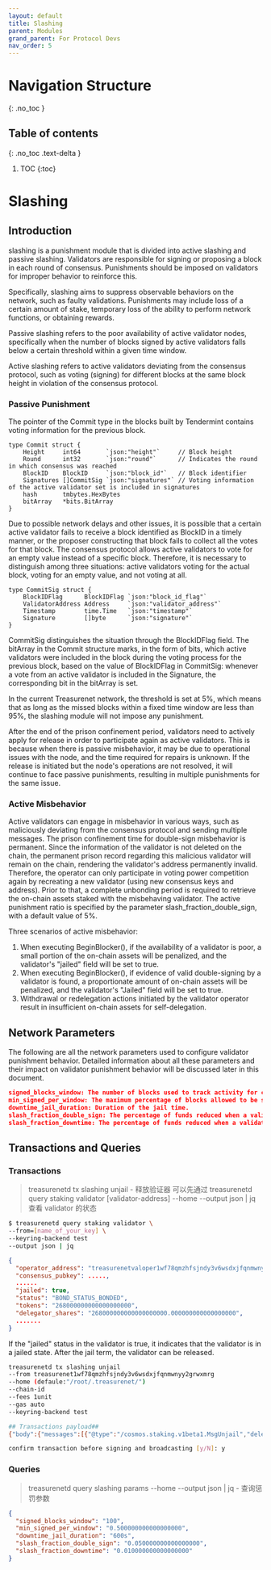 ```yaml
---
layout: default
title: Slashing
parent: Modules
grand_parent: For Protocol Devs
nav_order: 5
---
```


# Navigation Structure
{: .no_toc }

## Table of contents
{: .no_toc .text-delta }

1. TOC
{:toc}


# Slashing

## Introduction

slashing is a punishment module that is divided into active slashing and passive slashing. Validators are responsible for signing or proposing a block in each round of consensus. Punishments should be imposed on validators for improper behavior to reinforce this.

Specifically, slashing aims to suppress observable behaviors on the network, such as faulty validations. Punishments may include loss of a certain amount of stake, temporary loss of the ability to perform network functions, or obtaining rewards.

Passive slashing refers to the poor availability of active validator nodes, specifically when the number of blocks signed by active validators falls below a certain threshold within a given time window.

Active slashing refers to active validators deviating from the consensus protocol, such as voting (signing) for different blocks at the same block height in violation of the consensus protocol.

### Passive Punishment

The pointer of the Commit type in the blocks built by Tendermint contains voting information for the previous block.

```golang
type Commit struct {
	Height     int64       `json:"height"`     // Block height
	Round      int32       `json:"round"`      // Indicates the round in which consensus was reached
	BlockID    BlockID     `json:"block_id"`   // Block identifier
	Signatures []CommitSig `json:"signatures"` // Voting information of the active validator set is included in signatures
	hash       tmbytes.HexBytes
	bitArray   *bits.BitArray
}

```

Due to possible network delays and other issues, it is possible that a certain active validator fails to receive a block identified as BlockID in a timely manner, or the proposer constructing that block fails to collect all the votes for that block. The consensus protocol allows active validators to vote for an empty value instead of a specific block. Therefore, it is necessary to distinguish among three situations: active validators voting for the actual block, voting for an empty value, and not voting at all.

```golang
type CommitSig struct {
	BlockIDFlag      BlockIDFlag `json:"block_id_flag"`
	ValidatorAddress Address     `json:"validator_address"`
	Timestamp        time.Time   `json:"timestamp"`
	Signature        []byte      `json:"signature"`
}
```

CommitSig distinguishes the situation through the BlockIDFlag field.
The bitArray in the Commit structure marks, in the form of bits, which active validators were included in the block during the voting process for the previous block, based on the value of BlockIDFlag in CommitSig: whenever a vote from an active validator is included in the Signature, the corresponding bit in the bitArray is set.

In the current Treasurenet network, the threshold is set at 5%, which means that as long as the missed blocks within a fixed time window are less than 95%, the slashing module will not impose any punishment.

After the end of the prison confinement period, validators need to actively apply for release in order to participate again as active validators. This is because when there is passive misbehavior, it may be due to operational issues with the node, and the time required for repairs is unknown. If the release is initiated but the node's operations are not resolved, it will continue to face passive punishments, resulting in multiple punishments for the same issue.

### Active Misbehavior

Active validators can engage in misbehavior in various ways, such as maliciously deviating from the consensus protocol and sending multiple messages. The prison confinement time for double-sign misbehavior is permanent. Since the information of the validator is not deleted on the chain, the permanent prison record regarding this malicious validator will remain on the chain, rendering the validator's address permanently invalid. Therefore, the operator can only participate in voting power competition again by recreating a new validator (using new consensus keys and address). Prior to that, a complete unbonding period is required to retrieve the on-chain assets staked with the misbehaving validator. The active punishment ratio is specified by the parameter slash_fraction_double_sign, with a default value of 5%.

Three scenarios of active misbehavior:

1. When executing BeginBlocker(), if the availability of a validator is poor, a small portion of the on-chain assets will be penalized, and the validator's "jailed" field will be set to true.
2. When executing BeginBlocker(), if evidence of valid double-signing by a validator is found, a proportionate amount of on-chain assets will be penalized, and the validator's "Jailed" field will be set to true.
3. Withdrawal or redelegation actions initiated by the validator operator result in insufficient on-chain assets for self-delegation.

## Network Parameters

The following are all the network parameters used to configure validator punishment behavior. Detailed information about all these parameters and their impact on validator punishment behavior will be discussed later in this document.

```json
signed_blocks_window: The number of blocks used to track activity for calculating uptime.
min_signed_per_window: The maximum percentage of blocks allowed to be signed/missed by the last account before blocking the signed_blocks_window.
downtime_jail_duration: Duration of the jail time.
slash_fraction_double_sign: The percentage of funds reduced when a validator commits a Byzantine error.
slash_fraction_downtime: The percentage of funds reduced when a validator is inactive.
```

## Transactions and Queries

### Transactions

> treasurenetd tx slashing unjail - 释放验证器
> 可以先通过 treasurenetd query staking validator [validator-address] --home --output json | jq 查看 validator 的状态

```sh
$ treasurenetd query staking validator \
--from=[name_of_your_key] \
--keyring-backend test
--output json | jq
```

```json
{
  "operator_address": "treasurenetvaloper1wf78qmzhfsjndy3v6wsdxjfqnmwnyy2gzs46zq",
  "consensus_pubkey": .....,
  ......
  "jailed": true,
  "status": "BOND_STATUS_BONDED",
  "tokens": "268000000000000000000",
  "delegator_shares": "268000000000000000000.000000000000000000",
  .......
}
```

If the "jailed" status in the validator is true, it indicates that the validator is in a jailed state. After the jail term, the validator can be released.

```sh
treasurenetd tx slashing unjail
--from treasurenet1wf78qmzhfsjndy3v6wsdxjfqnmwnyy2grwxmrg
--home (defaule:"/root/.treasurenet/")
--chain-id
--fees 1unit
--gas auto
--keyring-backend test

## Transactions payload##
{"body":{"messages":[{"@type":"/cosmos.staking.v1beta1.MsgUnjail","delegator_address":"treasurenet1wf78qmzhfsjndy3v6wsdxjfqnmwnyy2grwxmrg","validator_address":"treasurenetvaloper1wf78qmzhfsjndy3v6wsdxjfqnmwnyy2gzs46zq","amount":{"denom":"aunit","amount":"10000000000000000000"}}],"memo":"","timeout_height":"0","extension_options":[],"non_critical_extension_options":[]},"auth_info":{"signer_infos":[],"fee":{"amount":[{"denom":"aunit","amount":"1000000000000000000"}],"gas_limit":"214201","payer":"","granter":""}},"signatures":[]}

confirm transaction before signing and broadcasting [y/N]: y
```

### Queries

> treasurenetd query slashing params --home --output json | jq - 查询惩罚参数

```json
{
  "signed_blocks_window": "100",
  "min_signed_per_window": "0.500000000000000000",
  "downtime_jail_duration": "600s",
  "slash_fraction_double_sign": "0.050000000000000000",
  "slash_fraction_downtime": "0.010000000000000000"
}
```